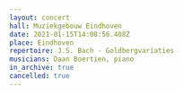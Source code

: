 ```yaml
---
layout: concert
hall: Muziekgebouw Eindhoven
date: 2021-01-15T14:08:56.408Z
place: Eindhoven
repertoire: J.S. Bach - Goldbergvariaties
musicians: Daan Boertien, piano
in_archive: true
cancelled: true
---
```


